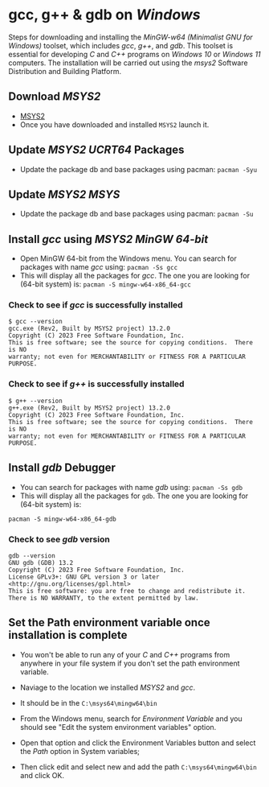 # gcc, g++ & gdb on _Windows_

Steps for downloading and installing the _MinGW-w64_ *(Minimalist GNU for Windows)* toolset, which includes _gcc_, _g++_, and _gdb_. This toolset is essential for developing _C_ and _C++_ programs on *Windows 10* or *Windows 11* computers. The installation will be carried out using the _msys2_ Software Distribution and Building Platform.

## Download _MSYS2_
* [MSYS2](https://www.msys2.org/)
* Once you have downloaded and installed `MSYS2` launch it.

## Update _MSYS2 UCRT64_ Packages
* Update the package db and base packages using pacman: `pacman -Syu`

## Update _MSYS2 MSYS_
* Update the package db and base packages using pacman: `pacman -Su`

## Install _gcc_ using _MSYS2 MinGW 64-bit_
* Open MinGW 64-bit from the Windows menu. You can search for packages with name _gcc_ using: `pacman -Ss gcc`
* This will display all the packages for _gcc_. The one you are looking for (64-bit system) is: `pacman -S mingw-w64-x86_64-gcc` 

### Check to see if _gcc_ is successfully installed
```Shell
$ gcc --version
gcc.exe (Rev2, Built by MSYS2 project) 13.2.0
Copyright (C) 2023 Free Software Foundation, Inc.
This is free software; see the source for copying conditions.  There is NO
warranty; not even for MERCHANTABILITY or FITNESS FOR A PARTICULAR PURPOSE.
```
### Check to see if _g++_ is successfully installed
```
$ g++ --version
g++.exe (Rev2, Built by MSYS2 project) 13.2.0
Copyright (C) 2023 Free Software Foundation, Inc.
This is free software; see the source for copying conditions.  There is NO
warranty; not even for MERCHANTABILITY or FITNESS FOR A PARTICULAR PURPOSE.
```
## Install _gdb_ Debugger
* You can search for packages with name _gdb_ using: `pacman -Ss gdb`
* This will display all the packages for `gdb`. The one you are looking for (64-bit system) is:

`pacman -S mingw-w64-x86_64-gdb`

### Check to see _gdb_ version
```Shell
gdb --version
GNU gdb (GDB) 13.2
Copyright (C) 2023 Free Software Foundation, Inc.
License GPLv3+: GNU GPL version 3 or later <http://gnu.org/licenses/gpl.html>
This is free software: you are free to change and redistribute it.
There is NO WARRANTY, to the extent permitted by law.
```

## Set the Path environment variable once installation is complete
* You won't be able to run any of your _C_ and _C++_ programs from anywhere in your file system if you don't set the path environment variable.
* Naviage to the location we installed _MSYS2_ and _gcc_.
* It should be in the `C:\msys64\mingw64\bin`

* From the Windows menu, search for _Environment Variable_ and you should see "Edit the system environment variables" option.
* Open that option and click the Environment Variables button and select the _Path_ option in System variables;
* Then click edit and select new and add the path `C:\msys64\mingw64\bin` and click OK.


